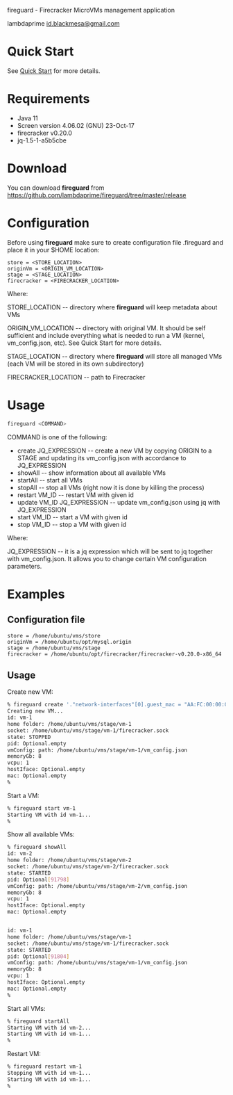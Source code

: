 fireguard - Firecracker MicroVMs management application

lambdaprime <id.blackmesa@gmail.com>

# Quick Start

See [Quick Start](/QuickStart.md) for more details.

# Requirements

- Java 11
- Screen version 4.06.02 (GNU) 23-Oct-17
- firecracker v0.20.0
- jq-1.5-1-a5b5cbe

# Download

You can download **fireguard** from <https://github.com/lambdaprime/fireguard/tree/master/release>

# Configuration

Before using **fireguard** make sure to create configuration file .fireguard and place it in your $HOME location:

```
store = <STORE_LOCATION>
originVm = <ORIGIN_VM_LOCATION>
stage = <STAGE_LOCATION>
firecracker = <FIRECRACKER_LOCATION>
```

Where:

STORE\_LOCATION -- directory where **fireguard** will keep metadata about VMs

ORIGIN\_VM\_LOCATION -- directory with original VM. It should be self sufficient and include everything what is needed to run a VM (kernel, vm_config.json, etc). See Quick Start for more details.

STAGE_LOCATION -- directory where **fireguard** will store all managed VMs (each VM will be stored in its own subdirectory)

FIRECRACKER\_LOCATION -- path to Firecracker

# Usage

```bash
fireguard <COMMAND>
```

COMMAND is one of the following:

- create JQ\_EXPRESSION -- create a new VM by copying ORIGIN to a STAGE and updating its vm\_config.json with accordance to JQ_EXPRESSION
- showAll -- show information about all available VMs
- startAll -- start all VMs
- stopAll -- stop all VMs (right now it is done by killing the process)
- restart VM\_ID -- restart VM with given id
- update VM\_ID JQ\_EXPRESSION -- update vm\_config.json using jq with JQ\_EXPRESSION
- start VM\_ID -- start a VM with given id
- stop VM\_ID -- stop a VM with given id

Where:

JQ\_EXPRESSION -- it is a jq expression which will be sent to jq together with vm\_config.json. It allows you to change certain VM configuration parameters.

# Examples

## Configuration file

```
store = /home/ubuntu/vms/store
originVm = /home/ubuntu/opt/mysql.origin
stage = /home/ubuntu/vms/stage
firecracker = /home/ubuntu/opt/firecracker/firecracker-v0.20.0-x86_64
```

## Usage

Create new VM:

```bash 
% fireguard create '."network-interfaces"[0].guest_mac = "AA:FC:00:00:00:01" | ."network-interfaces"[0].host_dev_name = "tap1"'
Creating new VM...
id: vm-1
home folder: /home/ubuntu/vms/stage/vm-1
socket: /home/ubuntu/vms/stage/vm-1/firecracker.sock
state: STOPPED
pid: Optional.empty
vmConfig: path: /home/ubuntu/vms/stage/vm-1/vm_config.json
memoryGb: 8
vcpu: 1
hostIface: Optional.empty
mac: Optional.empty
%
```

Start a VM:

```bash
% fireguard start vm-1
Starting VM with id vm-1...
%
```

Show all available VMs:

```bash
% fireguard showAll   
id: vm-2
home folder: /home/ubuntu/vms/stage/vm-2
socket: /home/ubuntu/vms/stage/vm-2/firecracker.sock
state: STARTED
pid: Optional[91798]
vmConfig: path: /home/ubuntu/vms/stage/vm-2/vm_config.json
memoryGb: 8
vcpu: 1
hostIface: Optional.empty
mac: Optional.empty


id: vm-1
home folder: /home/ubuntu/vms/stage/vm-1
socket: /home/ubuntu/vms/stage/vm-1/firecracker.sock
state: STARTED
pid: Optional[91804]
vmConfig: path: /home/ubuntu/vms/stage/vm-1/vm_config.json
memoryGb: 8
vcpu: 1
hostIface: Optional.empty
mac: Optional.empty
%
```

Start all VMs:
 
```bash
% fireguard startAll  
Starting VM with id vm-2...
Starting VM with id vm-1...
%
```

Restart VM:
 
```bash
% fireguard restart vm-1
Stopping VM with id vm-1...
Starting VM with id vm-1...
%
```